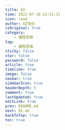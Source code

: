 ```yaml
---
title: 02-
time: 2022-07-18 22:51:11
icon: read
author: AI悦创
isOriginal: true
category: 
    - 编程思维
tag:
    - 编程思维
sticky: false
star: false
password: false
article: true
timeline: true
image: false
navbar: true
sidebarIcon: true
headerDepth: 5
comment: true
lastUpdated: true
editLink: true
prev: README.md
next: 02.md
backToTop: true
toc: true
---
```












